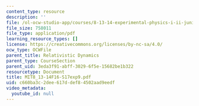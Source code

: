 ```yaml
---
content_type: resource
description: ''
file: /ol-ocw-studio-app/courses/8-13-14-experimental-physics-i-ii-junior-lab-fall-2016-spring-2017/c660ba3c2dee617ddef84502aad9eedf_MIT8_13-14F16-S17exp9.pdf
file_size: 758011
file_type: application/pdf
learning_resource_types: []
license: https://creativecommons.org/licenses/by-nc-sa/4.0/
ocw_type: OCWFile
parent_title: Relativistic Dynamics
parent_type: CourseSection
parent_uid: 3eda3f91-abff-3029-6f5e-15682be1b322
resourcetype: Document
title: MIT8_13-14F16-S17exp9.pdf
uid: c660ba3c-2dee-617d-def8-4502aad9eedf
video_metadata:
  youtube_id: null
---
```

